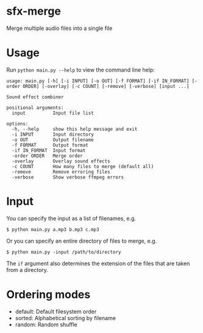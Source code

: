 # sfx-merge

Merge multiple audio files into a single file

# Usage

Run `python main.py --help` to view the command line help:

    usage: main.py [-h] [-i INPUT] [-o OUT] [-f FORMAT] [-if IN_FORMAT] [-order ORDER] [-overlay] [-c COUNT] [-remove] [-verbose] [input ...]

    Sound effect combiner

    positional arguments:
      input          Input file list

    options:
      -h, --help     show this help message and exit
      -i INPUT       Input directory
      -o OUT         Output filename
      -f FORMAT      Output format
      -if IN_FORMAT  Input format
      -order ORDER   Merge order
      -overlay       Overlay sound effects
      -c COUNT       How many files to merge (default all)
      -remove        Remove erroring files
      -verbose       Show verbose ffmpeg errors

# Input

You can specify the input as a list of filenames, e.g.

    $ python main.py a.mp3 b.mp3 c.mp3

Or you can specify an entire directory of files to merge, e.g.

    $ python main.py -input /path/to/directory

The `if` argument also determines the extension of the files that are taken from a directory.

# Ordering modes

-   default: Default filesystem order
-   sorted: Alphabetical sorting by filename
-   random: Random shuffle

